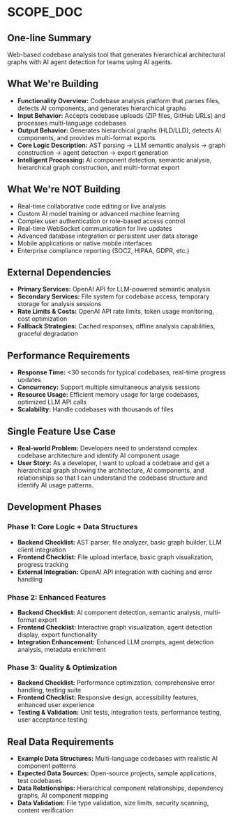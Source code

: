 # SCOPE_DOC

## One-line Summary
Web-based codebase analysis tool that generates hierarchical architectural graphs with AI agent detection for teams using AI agents.

## What We're Building
- **Functionality Overview:** Codebase analysis platform that parses files, detects AI components, and generates hierarchical graphs
- **Input Behavior:** Accepts codebase uploads (ZIP files, GitHub URLs) and processes multi-language codebases
- **Output Behavior:** Generates hierarchical graphs (HLD/LLD), detects AI components, and provides multi-format exports
- **Core Logic Description:** AST parsing → LLM semantic analysis → graph construction → agent detection → export generation
- **Intelligent Processing:** AI component detection, semantic analysis, hierarchical graph construction, and multi-format export

## What We're NOT Building
- Real-time collaborative code editing or live analysis
- Custom AI model training or advanced machine learning
- Complex user authentication or role-based access control
- Real-time WebSocket communication for live updates
- Advanced database integration or persistent user data storage
- Mobile applications or native mobile interfaces
- Enterprise compliance reporting (SOC2, HIPAA, GDPR, etc.)

## External Dependencies
- **Primary Services:** OpenAI API for LLM-powered semantic analysis
- **Secondary Services:** File system for codebase access, temporary storage for analysis sessions
- **Rate Limits & Costs:** OpenAI API rate limits, token usage monitoring, cost optimization
- **Fallback Strategies:** Cached responses, offline analysis capabilities, graceful degradation

## Performance Requirements
- **Response Time:** <30 seconds for typical codebases, real-time progress updates
- **Concurrency:** Support multiple simultaneous analysis sessions
- **Resource Usage:** Efficient memory usage for large codebases, optimized LLM API calls
- **Scalability:** Handle codebases with thousands of files

## Single Feature Use Case
- **Real-world Problem:** Developers need to understand complex codebase architecture and identify AI component usage
- **User Story:** As a developer, I want to upload a codebase and get a hierarchical graph showing the architecture, AI components, and relationships so that I can understand the codebase structure and identify AI usage patterns.

## Development Phases

### Phase 1: Core Logic + Data Structures
- **Backend Checklist:** AST parser, file analyzer, basic graph builder, LLM client integration
- **Frontend Checklist:** File upload interface, basic graph visualization, progress tracking
- **External Integration:** OpenAI API integration with caching and error handling

### Phase 2: Enhanced Features
- **Backend Checklist:** AI component detection, semantic analysis, multi-format export
- **Frontend Checklist:** Interactive graph visualization, agent detection display, export functionality
- **Integration Enhancement:** Enhanced LLM prompts, agent detection analysis, metadata enrichment

### Phase 3: Quality & Optimization
- **Backend Checklist:** Performance optimization, comprehensive error handling, testing suite
- **Frontend Checklist:** Responsive design, accessibility features, enhanced user experience
- **Testing & Validation:** Unit tests, integration tests, performance testing, user acceptance testing

## Real Data Requirements
- **Example Data Structures:** Multi-language codebases with realistic AI component patterns
- **Expected Data Sources:** Open-source projects, sample applications, test codebases
- **Data Relationships:** Hierarchical component relationships, dependency graphs, AI component mapping
- **Data Validation:** File type validation, size limits, security scanning, content verification 